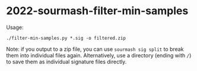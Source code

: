 # 2022-sourmash-filter-min-samples

Usage:
```
./filter-min-samples.py *.sig -o filtered.zip
```

Note: if you output to a zip file, you can use `sourmash sig split` to
break them into individual files again. Alternatively, use a directory
(ending with `/`) to save them as individual signature files directly.
